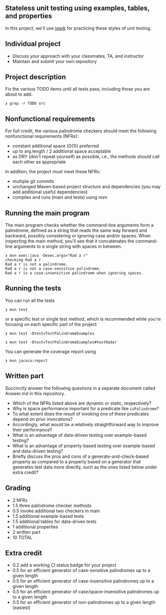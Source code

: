 ## Stateless unit testing using examples, tables, and properties

In this project, we'll use [jqwik](https://jqwik.net/) for practicing these styles of unit testing.


## Individual project

- Discuss your approach with your classmates, TA, and instructor
- Maintain and submit your own repository


## Project description

Fix the various TODO items until all tests pass, including those you are about to add.

    ❯ grep -r TODO src


## Nonfunctional requirements

For full credit, the various palindrome checkers should meet the following nonfunctional requirements (NFRs):

- constant additional space (O(1)) preferred 
- up to arg.length / 2 additional space acceptable
- as DRY (don't repeat yourself) as possible, i.e., the methods should call each other as appropriate

In addition, the project must meet these NFRs:

- multiple git commits
- unchanged Maven-based project structure and dependencies (you may add additional useful dependencies)
- compiles and runs (main and tests) using mvn


## Running the main program

The main program checks whether the command-line arguments form a palindrome, defined as a string that reads the same way forward and backward, possibly considering or ignoring case and/or spaces. 
When inspecting the main method, you'll see that it concatenates the command-line arguments to a single string with spaces in between.

    ❯ mvn exec:java -Dexec.args="Rad a r"
    checking Rad a r
    Rad a r is not a palindrome.
    Rad a r is not a case-sensitive palindrome.
    Rad a r is a case-insensitive palindrome when ignoring spaces.


## Running the tests

You can run all the tests

    ❯ mvn test

or a specific test or single test method, which is recommended while you're focusing on each specific part of the project

    ❯ mvn test -Dtest=TestPalindromeExamples

    ❯ mvn test -Dtest=TestPalindromeExamples#testRadar
    

You can generate the coverage report using

    ❯ mvn jacoco:report


## Written part

Succinctly answer the following questions in a separate document called Answer.md in this repository.

- Which of the NFRs listed above are dynamic or static, respectively?
- Why is space performance important for a predicate like `isPalindrome`?
- To what extent does the result of invoking one of these predicates depend on prior invocations?
- Accordingly, what would be a relatively straightforward way to improve their performance?
- What is an advantage of data-driven testing over example-based testing?
- What is an advantage of property-based testing over example-based and data-driven testing?
- Briefly discuss the pros and cons of a generate-and-check-based property as compared to a property based on a generator that generates test data more directly, such as the ones listed below under extra credit?


## Grading

- 2 NFRs
- 1.5 three palindrome checker methods
- 0.5 invoke additional two checkers in main
- 1.5 additional example-based tests
- 1.5 additional tables for data-driven tests
- 1 additional properties
- 2 written part
- 10 TOTAL


## Extra credit

- 0.2 add a working CI status badge for your project
- 0.5 for an efficient generator of case-sensitive palindromes up to a given length
- 0.5 for an efficient generator of case-insensitive palindromes up to a given length
- 0.5 for an efficient generator of case/space-insensitive palindromes up to a given length
- 0.5 for an efficient generator of non-palindromes up to a given length (easiest)
